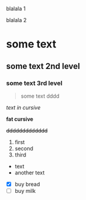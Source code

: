 blalala 1

blalala 2
# some text

## some text 2nd level

### some text 3rd level

> some text dddd

*text in cursive*

**fat cursive**

~~ddddddddddddd~~

1. first
2. second
3. third

* text
* another text

- [x] buy bread
- [ ] buy milk
